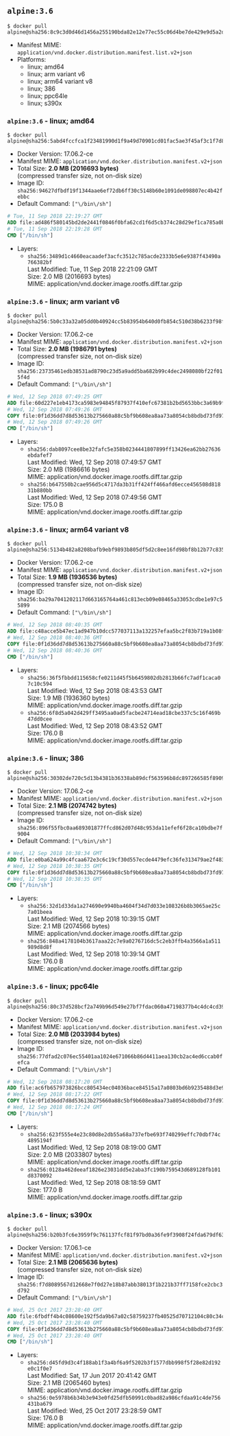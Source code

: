 ## `alpine:3.6`

```console
$ docker pull alpine@sha256:8c9c3d0d46d1456a255190bda82e12e77ec55c06d4be7de429e9d5a2dc0f5067
```

-	Manifest MIME: `application/vnd.docker.distribution.manifest.list.v2+json`
-	Platforms:
	-	linux; amd64
	-	linux; arm variant v6
	-	linux; arm64 variant v8
	-	linux; 386
	-	linux; ppc64le
	-	linux; s390x

### `alpine:3.6` - linux; amd64

```console
$ docker pull alpine@sha256:5abd4fccfca1f23481990d1f9a49d70901cd01fac5ae3f45af3c1f7d877e9644
```

-	Docker Version: 17.06.2-ce
-	Manifest MIME: `application/vnd.docker.distribution.manifest.v2+json`
-	Total Size: **2.0 MB (2016693 bytes)**  
	(compressed transfer size, not on-disk size)
-	Image ID: `sha256:94627dfbdf19f1344aae6ef72db6ff30c5148b60e1091de098807ec4b42febbc`
-	Default Command: `["\/bin\/sh"]`

```dockerfile
# Tue, 11 Sep 2018 22:19:27 GMT
ADD file:ad486f580145bd2de2441f0846f0bfa62cd1f6d5cb374c28d29ef1ca785a0bbc in / 
# Tue, 11 Sep 2018 22:19:28 GMT
CMD ["/bin/sh"]
```

-	Layers:
	-	`sha256:3489d1c4660eacaadef3acfc3512c785acde2333b5e6e9387f43490a766382bf`  
		Last Modified: Tue, 11 Sep 2018 22:21:09 GMT  
		Size: 2.0 MB (2016693 bytes)  
		MIME: application/vnd.docker.image.rootfs.diff.tar.gzip

### `alpine:3.6` - linux; arm variant v6

```console
$ docker pull alpine@sha256:5b0c33a32a05dd0b40924cc5b83954b640d0fb854c510d38b6233f98fa5b1512
```

-	Docker Version: 17.06.2-ce
-	Manifest MIME: `application/vnd.docker.distribution.manifest.v2+json`
-	Total Size: **2.0 MB (1986791 bytes)**  
	(compressed transfer size, not on-disk size)
-	Image ID: `sha256:23735461edb38531ad8790c23d5a9add5ba682b99c4dec2498080bf22f015f4d`
-	Default Command: `["\/bin\/sh"]`

```dockerfile
# Wed, 12 Sep 2018 07:49:25 GMT
ADD file:60d227e1eb4173ca5983e94845f87937f410efc67381b2bd5653bbc3a69b9fd8 in / 
# Wed, 12 Sep 2018 07:49:26 GMT
COPY file:0f1d36dd7d8d53613b275660a88c5bf9b608ea8aa73a8054cb8bdbd73fd971ac in /etc/localtime 
# Wed, 12 Sep 2018 07:49:26 GMT
CMD ["/bin/sh"]
```

-	Layers:
	-	`sha256:dab8097cee8be32fafc5e358b0234441807899ff13426ea62bb27636ebdafef7`  
		Last Modified: Wed, 12 Sep 2018 07:49:57 GMT  
		Size: 2.0 MB (1986616 bytes)  
		MIME: application/vnd.docker.image.rootfs.diff.tar.gzip
	-	`sha256:b647550b2cae956d5c4717da3b31ff424ff466afd6ecce456508d81831b880bb`  
		Last Modified: Wed, 12 Sep 2018 07:49:56 GMT  
		Size: 175.0 B  
		MIME: application/vnd.docker.image.rootfs.diff.tar.gzip

### `alpine:3.6` - linux; arm64 variant v8

```console
$ docker pull alpine@sha256:5134b482a8208bafb9ebf9893b805df5d2c8ee16fd98bf8b12b77c8355c1b445
```

-	Docker Version: 17.06.2-ce
-	Manifest MIME: `application/vnd.docker.distribution.manifest.v2+json`
-	Total Size: **1.9 MB (1936536 bytes)**  
	(compressed transfer size, not on-disk size)
-	Image ID: `sha256:ba29a7041202117d663165764a461c813ecb09e08465a33053cdbe1e97c55899`
-	Default Command: `["\/bin\/sh"]`

```dockerfile
# Wed, 12 Sep 2018 08:40:35 GMT
ADD file:c48acce5b47ec1ad947b10dcc577037113a132257efaa5bc2f83b719a1b08fc3 in / 
# Wed, 12 Sep 2018 08:40:36 GMT
COPY file:0f1d36dd7d8d53613b275660a88c5bf9b608ea8aa73a8054cb8bdbd73fd971ac in /etc/localtime 
# Wed, 12 Sep 2018 08:40:36 GMT
CMD ["/bin/sh"]
```

-	Layers:
	-	`sha256:36f5fbbdd115658cfe0211d45f5b6459802db2813b66fc7adf1caca07c10c594`  
		Last Modified: Wed, 12 Sep 2018 08:43:53 GMT  
		Size: 1.9 MB (1936360 bytes)  
		MIME: application/vnd.docker.image.rootfs.diff.tar.gzip
	-	`sha256:6f8d5a042d429ff3495aa0ad5facbe24714ead18cbe337c5c16f469b47dd0cee`  
		Last Modified: Wed, 12 Sep 2018 08:43:52 GMT  
		Size: 176.0 B  
		MIME: application/vnd.docker.image.rootfs.diff.tar.gzip

### `alpine:3.6` - linux; 386

```console
$ docker pull alpine@sha256:30302de720c5d13b4381b36338ab89dcf563596b8dc897266585f89093d62687
```

-	Docker Version: 17.06.2-ce
-	Manifest MIME: `application/vnd.docker.distribution.manifest.v2+json`
-	Total Size: **2.1 MB (2074742 bytes)**  
	(compressed transfer size, not on-disk size)
-	Image ID: `sha256:896f55fbc0aa689301877ffcd862d07d48c953da11efef6f28ca10bdbe7f9004`
-	Default Command: `["\/bin\/sh"]`

```dockerfile
# Wed, 12 Sep 2018 10:38:34 GMT
ADD file:e0ba624a99c4fcaa672e3c6c19cf30d557ecde4479efc36fe313479ae2f483b6 in / 
# Wed, 12 Sep 2018 10:38:35 GMT
COPY file:0f1d36dd7d8d53613b275660a88c5bf9b608ea8aa73a8054cb8bdbd73fd971ac in /etc/localtime 
# Wed, 12 Sep 2018 10:38:35 GMT
CMD ["/bin/sh"]
```

-	Layers:
	-	`sha256:32d1d33da1a274690e9940ba4604f34d7d033e108326b8b3065ae25c7a01beea`  
		Last Modified: Wed, 12 Sep 2018 10:39:15 GMT  
		Size: 2.1 MB (2074566 bytes)  
		MIME: application/vnd.docker.image.rootfs.diff.tar.gzip
	-	`sha256:848a4178104b3617aaa22c7e9a0276716dc5c2eb3ffb4a3566a1a511989d8d8f`  
		Last Modified: Wed, 12 Sep 2018 10:39:14 GMT  
		Size: 176.0 B  
		MIME: application/vnd.docker.image.rootfs.diff.tar.gzip

### `alpine:3.6` - linux; ppc64le

```console
$ docker pull alpine@sha256:80c37d528bcf2a749b96d549e27bf7fdac060a47198377b4c4dc4cd3945c32a7
```

-	Docker Version: 17.06.2-ce
-	Manifest MIME: `application/vnd.docker.distribution.manifest.v2+json`
-	Total Size: **2.0 MB (2033984 bytes)**  
	(compressed transfer size, not on-disk size)
-	Image ID: `sha256:77dfad2c076ec55401aa1024e671066b86d4411aea130cb2ac4ed6ccab0fefca`
-	Default Command: `["\/bin\/sh"]`

```dockerfile
# Wed, 12 Sep 2018 08:17:20 GMT
ADD file:ac6fb657973826bcc805434ec04036bace84515a17a0803bd6b9235488d3e985 in / 
# Wed, 12 Sep 2018 08:17:22 GMT
COPY file:0f1d36dd7d8d53613b275660a88c5bf9b608ea8aa73a8054cb8bdbd73fd971ac in /etc/localtime 
# Wed, 12 Sep 2018 08:17:24 GMT
CMD ["/bin/sh"]
```

-	Layers:
	-	`sha256:623f555e4e23c80d8e2db55a68a737efbe693f740299effc70dbf74c4895194f`  
		Last Modified: Wed, 12 Sep 2018 08:19:00 GMT  
		Size: 2.0 MB (2033807 bytes)  
		MIME: application/vnd.docker.image.rootfs.diff.tar.gzip
	-	`sha256:0128a462deeaf1826e23031dd5e2aba3fc190b759543d689128fb101d8370092`  
		Last Modified: Wed, 12 Sep 2018 08:18:59 GMT  
		Size: 177.0 B  
		MIME: application/vnd.docker.image.rootfs.diff.tar.gzip

### `alpine:3.6` - linux; s390x

```console
$ docker pull alpine@sha256:b20b3fc6e3959f9c761137fcf81f97bd0a36fe9f3908f24fda679df630b840d6
```

-	Docker Version: 17.06.1-ce
-	Manifest MIME: `application/vnd.docker.distribution.manifest.v2+json`
-	Total Size: **2.1 MB (2065636 bytes)**  
	(compressed transfer size, not on-disk size)
-	Image ID: `sha256:f7d8089567d12668e7f0d27e18b87abb38013f1b221b37ff7158fce2cbc3d792`
-	Default Command: `["\/bin\/sh"]`

```dockerfile
# Wed, 25 Oct 2017 23:28:40 GMT
ADD file:6fbdff4b4c08600e192f5da9b67a02c58759237fb40525d70712104c80c34c48 in / 
# Wed, 25 Oct 2017 23:28:40 GMT
COPY file:0f1d36dd7d8d53613b275660a88c5bf9b608ea8aa73a8054cb8bdbd73fd971ac in /etc/localtime 
# Wed, 25 Oct 2017 23:28:40 GMT
CMD ["/bin/sh"]
```

-	Layers:
	-	`sha256:d45fd9d3c4f188ab1f3a4bf6a9f5202b3f1577dbb998f5f28e82d192e0c1f0e7`  
		Last Modified: Sat, 17 Jun 2017 20:41:42 GMT  
		Size: 2.1 MB (2065460 bytes)  
		MIME: application/vnd.docker.image.rootfs.diff.tar.gzip
	-	`sha256:0e5978b6b34b3e943e0fd25dfb50991c0bad82a986cfdaa91c4de756431ba679`  
		Last Modified: Wed, 25 Oct 2017 23:28:59 GMT  
		Size: 176.0 B  
		MIME: application/vnd.docker.image.rootfs.diff.tar.gzip
